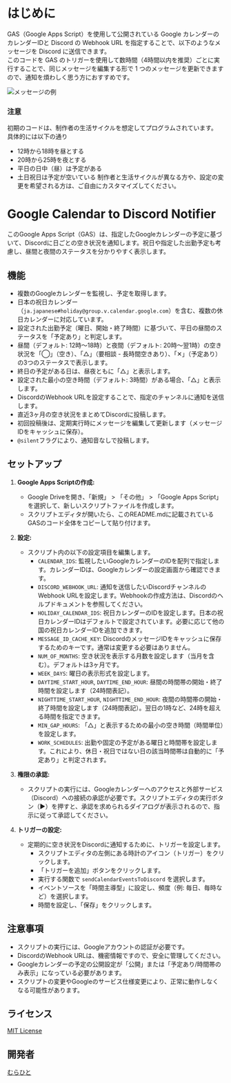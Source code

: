 # はじめに

GAS（Google Apps Script）を使用して公開されている Google カレンダーのカレンダーIDと Discord の Webhook URL を指定することで、以下のようなメッセージを Discord に送信できます。<br>
このコードを GAS のトリガーを使用して数時間（4時間以内を推奨）ごとに実行することで、同じメッセージを編集する形で 1 つのメッセージを更新できますので、通知を煩わしく思う方におすすめです。

![メッセージの例](https://github.com/murahito130/google_calendar_freebusy_discord_webhook/blob/main/example.png)

### 注意
初期のコードは、制作者の生活サイクルを想定してプログラムされています。<br>
具体的には以下の通り<br>
- 12時から18時を昼とする
- 20時から25時を夜とする
- 平日の日中（昼）は予定がある
- 土日祝日は予定が空いている
制作者と生活サイクルが異なる方や、設定の変更を希望される方は、ご自由にカスタマイズしてください。

# Google Calendar to Discord Notifier

このGoogle Apps Script（GAS）は、指定したGoogleカレンダーの予定に基づいて、Discordに日ごとの空き状況を通知します。祝日や指定した出勤予定も考慮し、昼間と夜間のステータスを分かりやすく表示します。

## 機能

- 複数のGoogleカレンダーを監視し、予定を取得します。
- 日本の祝日カレンダー（`ja.japanese#holiday@group.v.calendar.google.com`）を含む、複数の休日カレンダーに対応しています。
- 設定された出勤予定（曜日、開始・終了時間）に基づいて、平日の昼間のステータスを「予定あり」と判定します。
- 昼間（デフォルト: 12時〜18時）と夜間（デフォルト: 20時〜翌1時）の空き状況を「◯」（空き）、「△」（要相談 - 長時間空きあり）、「✕」（予定あり）の3つのステータスで表示します。
- 終日の予定がある日は、昼夜ともに「△」と表示します。
- 設定された最小の空き時間（デフォルト: 3時間）がある場合、「△」と表示します。
- DiscordのWebhook URLを設定することで、指定のチャンネルに通知を送信します。
- 直近3ヶ月の空き状況をまとめてDiscordに投稿します。
- 初回投稿後は、定期実行時にメッセージを編集して更新します（メッセージIDをキャッシュに保存）。
- `@silent`フラグにより、通知音なしで投稿します。

## セットアップ

1. **Google Apps Scriptの作成:**
   - Google Driveを開き、「新規」 > 「その他」 > 「Google Apps Script」を選択して、新しいスクリプトファイルを作成します。
   - スクリプトエディタが開いたら、このREADME.mdに記載されているGASのコード全体をコピーして貼り付けます。

2. **設定:**
   - スクリプト内の以下の設定項目を編集します。
     - `CALENDAR_IDS`: 監視したいGoogleカレンダーのIDを配列で指定します。カレンダーIDは、Googleカレンダーの設定画面から確認できます。
     - `DISCORD_WEBHOOK_URL`: 通知を送信したいDiscordチャンネルのWebhook URLを設定します。Webhookの作成方法は、Discordのヘルプドキュメントを参照してください。
     - `HOLIDAY_CALENDAR_IDS`: 祝日カレンダーのIDを設定します。日本の祝日カレンダーIDはデフォルトで設定されています。必要に応じて他の国の祝日カレンダーIDを追加できます。
     - `MESSAGE_ID_CACHE_KEY`: DiscordのメッセージIDをキャッシュに保存するためのキーです。通常は変更する必要はありません。
     - `NUM_OF_MONTHS`: 空き状況を表示する月数を設定します（当月を含む）。デフォルトは3ヶ月です。
     - `WEEK_DAYS`: 曜日の表示形式を設定します。
     - `DAYTIME_START_HOUR`, `DAYTIME_END_HOUR`: 昼間の時間帯の開始・終了時間を設定します（24時間表記）。
     - `NIGHTTIME_START_HOUR`, `NIGHTTIME_END_HOUR`: 夜間の時間帯の開始・終了時間を設定します（24時間表記）。翌日の1時など、24時を超える時間を指定できます。
     - `MIN_GAP_HOURS`: 「△」と表示するための最小の空き時間（時間単位）を設定します。
     - `WORK_SCHEDULES`: 出勤や固定の予定がある曜日と時間帯を設定します。これにより、休日・祝日ではない日の該当時間帯は自動的に「予定あり」と判定されます。

3. **権限の承認:**
   - スクリプトの実行には、Googleカレンダーへのアクセスと外部サービス（Discord）への接続の承認が必要です。スクリプトエディタの実行ボタン（▶）を押すと、承認を求められるダイアログが表示されるので、指示に従って承認してください。

4. **トリガーの設定:**
   - 定期的に空き状況をDiscordに通知するために、トリガーを設定します。
     - スクリプトエディタの左側にある時計のアイコン（トリガー）をクリックします。
     - 「トリガーを追加」ボタンをクリックします。
     - 実行する関数で `sendCalendarEventsToDiscord` を選択します。
     - イベントソースを「時間主導型」に設定し、頻度（例: 毎日、毎時など）を選択します。
     - 時間を設定し、「保存」をクリックします。

## 注意事項

- スクリプトの実行には、Googleアカウントの認証が必要です。
- DiscordのWebhook URLは、機密情報ですので、安全に管理してください。
- Googleカレンダーの予定の公開設定が「公開」または「予定あり/時間帯のみ表示」になっている必要があります。
- スクリプトの変更やGoogleのサービス仕様変更により、正常に動作しなくなる可能性があります。

## ライセンス

[MIT License](https://raw.githubusercontent.com/murahito130/Google-Calendar-to-Discord-Notifier/refs/heads/main/LICENSE)

## 開発者

[むらひと](https://github.com/murahito130)
